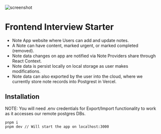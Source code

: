 ![screenshot](https://github.com/user-attachments/assets/47ee62b1-dcb4-43e3-9568-9bd137dd361e)

# Frontend Interview Starter

- Note App website where Users can add and update notes.
- A Note can have content, marked urgent, or marked completed (removed).
- Note data changes on app are notified via Note Providers share through React Context.
- Note data is persist locally on local storage as user makes modifications.
- Note data can also exported by the user into the cloud, where we currently store note records into Postgrest in Vercel.

## Installation
NOTE: You will need .env credentials for Export/Import functionality to 
work as it accesses our remote postgres DBs.

```
pnpm i
pnpm dev // Will start the app on localhost:3000
```
